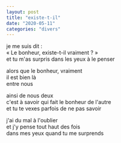 ```yaml
---
layout: post
title: "existe-t-il"
date: "2020-05-11"
categories: "divers"
---
```


je me suis dit :  
« Le bonheur, existe-t-il vraiment ? »  
et tu m'as surpris dans les yeux à le penser  

alors que le bonheur, vraiment  
il est bien là  
entre nous  

ainsi de nous deux  
c'est à savoir qui fait le bonheur de l'autre  
et tu te vexes parfois de ne pas savoir  

j'ai du mal à l'oublier  
et j'y pense tout haut des fois  
dans mes yeux quand tu me surprends  

